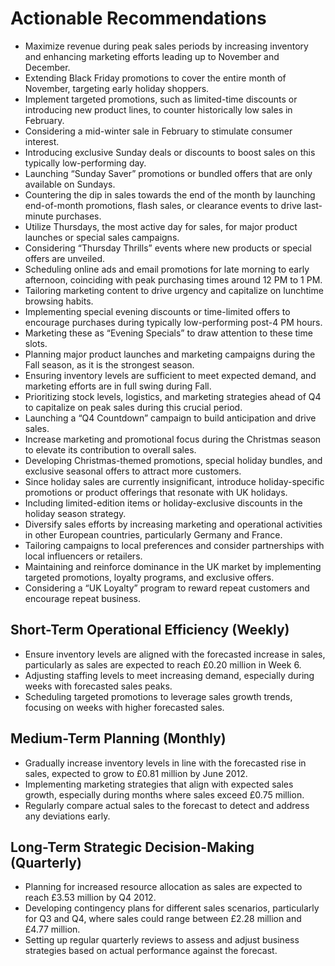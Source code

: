 Actionable Recommendations
===========================

- Maximize revenue during peak sales periods by increasing inventory and enhancing marketing efforts leading up to November and December.
- Extending Black Friday promotions to cover the entire month of November, targeting early holiday shoppers.
- Implement targeted promotions, such as limited-time discounts or introducing new product lines, to counter historically low sales in February.
- Considering a mid-winter sale in February to stimulate consumer interest.
- Introducing exclusive Sunday deals or discounts to boost sales on this typically low-performing day.
- Launching “Sunday Saver” promotions or bundled offers that are only available on Sundays.
- Countering the dip in sales towards the end of the month by launching end-of-month promotions, flash sales, or clearance events to drive last-minute purchases.
- Utilize Thursdays, the most active day for sales, for major product launches or special sales campaigns.
- Considering “Thursday Thrills” events where new products or special offers are unveiled.
- Scheduling online ads and email promotions for late morning to early afternoon, coinciding with peak purchasing times around 12 PM to 1 PM.
- Tailoring marketing content to drive urgency and capitalize on lunchtime browsing habits.
- Implementing special evening discounts or time-limited offers to encourage purchases during typically low-performing post-4 PM hours.
- Marketing these as “Evening Specials” to draw attention to these time slots.
- Planning major product launches and marketing campaigns during the Fall season, as it is the strongest season.
- Ensuring inventory levels are sufficient to meet expected demand, and marketing efforts are in full swing during Fall.
- Prioritizing stock levels, logistics, and marketing strategies ahead of Q4 to capitalize on peak sales during this crucial period.
- Launching a “Q4 Countdown” campaign to build anticipation and drive sales.
- Increase marketing and promotional focus during the Christmas season to elevate its contribution to overall sales.
- Developing Christmas-themed promotions, special holiday bundles, and exclusive seasonal offers to attract more customers.
- Since holiday sales are currently insignificant, introduce holiday-specific promotions or product offerings that resonate with UK holidays.
- Including limited-edition items or holiday-exclusive discounts in the holiday season strategy.
- Diversify sales efforts by increasing marketing and operational activities in other European countries, particularly Germany and France.
- Tailoring campaigns to local preferences and consider partnerships with local influencers or retailers.
- Maintaining and reinforce dominance in the UK market by implementing targeted promotions, loyalty programs, and exclusive offers.
- Considering a “UK Loyalty” program to reward repeat customers and encourage repeat business.

## Short-Term Operational Efficiency (Weekly)
- Ensure inventory levels are aligned with the forecasted increase in sales, particularly as sales are expected to reach £0.20 million in Week 6.
- Adjusting staffing levels to meet increasing demand, especially during weeks with forecasted sales peaks.
- Scheduling targeted promotions to leverage sales growth trends, focusing on weeks with higher forecasted sales.

## Medium-Term Planning (Monthly)
- Gradually increase inventory levels in line with the forecasted rise in sales, expected to grow to £0.81 million by June 2012.
- Implementing marketing strategies that align with expected sales growth, especially during months where sales exceed £0.75 million.
- Regularly compare actual sales to the forecast to detect and address any deviations early.

## Long-Term Strategic Decision-Making (Quarterly)
- Planning for increased resource allocation as sales are expected to reach £3.53 million by Q4 2012.
- Developing contingency plans for different sales scenarios, particularly for Q3 and Q4, where sales could range between £2.28 million and £4.77 million.
- Setting up regular quarterly reviews to assess and adjust business strategies based on actual performance against the forecast.
